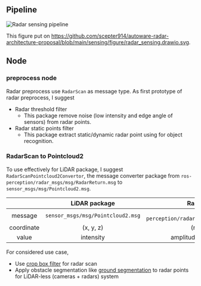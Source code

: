 
## Pipeline

![Radar sensing pipeline](https://raw.githubusercontent.com/scepter914/autoware-radar-architecture-proposal/main/sensing/figure/radar_sensing.drawio.svg)

This figure put on <https://github.com/scepter914/autoware-radar-architecture-proposal/blob/main/sensing/figure/radar_sensing.drawio.svg>.

## Node
### preprocess node

Radar preprocess use `RadarScan` as message type.
As first prototype of radar preprocess, I suggest

- Radar threshold filter
  - This package remove noise (low intensity and edge angle of sensors) from radar points.
- Radar static points filter
  - This package extract static/dynamic radar point using for object recognition.

### RadarScan to Pointcloud2

To use effectively for LiDAR package, I suggest `RadarScanPointcloud2Convertor`, the message converter package from `ros-perception/radar_msgs/msg/RadarReturn.msg` to `sensor_msgs/msg/Pointcloud2.msg`.

|            |           LiDAR package           |                  Radar package                  |
| :--------: | :-------------------------------: | :---------------------------------------------: |
|  message   | `sensor_msgs/msg/Pointcloud2.msg` | `ros-perception/radar_msgs/msg/RadarReturn.msg` |
| coordinate |             (x, y, z)             |                 (r, theta, phi)                 |
|   value    |             intensity             |           amplitude, doppler velocity           |

For considered use case,
- Use [crop box filter](https://github.com/autowarefoundation/autoware.universe/tree/main/sensing/pointcloud_preprocessor) for radar scan
- Apply obstacle segmentation like [ground segmentation](https://github.com/autowarefoundation/autoware.universe/tree/main/perception/ground_segmentation) to radar points for LiDAR-less (cameras + radars) system

